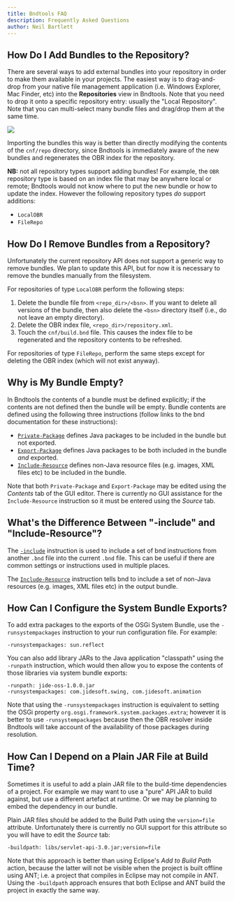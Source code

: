 ```yaml
---
title: Bndtools FAQ
description: Frequently Asked Questions
author: Neil Bartlett
---
```


How Do I Add Bundles to the Repository?
---------------------------------------

There are several ways to add external bundles into your repository in order to make them available in your projects. The easiest way is to drag-and-drop from your native file management application (i.e. Windows Explorer, Mac Finder, etc) into the **Repositories** view in Bndtools. Note that you need to drop it onto a specific repository entry: usually the "Local Repository". Note that you can multi-select many bundle files and drag/drop them at the same time.

![](/images/faq/01.png)

Importing the bundles this way is better than directly modifying the contents of the `cnf/repo` directory, since Bndtools is immediately aware of the new bundles and regenerates the OBR index for the repository.

**NB:** not all repository types support adding bundles! For example, the `OBR` repository type is based on an index file that may be anywhere local or remote; Bndtools would not know where to put the new bundle or how to update the index. However the following repository types *do* support additions:

* `LocalOBR`
* `FileRepo`

How Do I Remove Bundles from a Repository?
------------------------------------------

Unfortunately the current repository API does not support a generic way to remove bundles. We plan to update this API, but for now it is necessary to remove the bundles manually from the filesystem.

For repositories of type `LocalOBR` perform the following steps:

1. Delete the bundle file from `<repo_dir>/<bsn>`. If you want to delete all versions of the bundle, then also delete the `<bsn>` directory itself (i.e., do not leave an empty directory).
2. Delete the OBR index file, `<repo_dir>/repository.xml`.
3. Touch the `cnf/build.bnd` file. This causes the index file to be regenerated and the repository contents to be refreshed.

For repositories of type `FileRepo`, perform the same steps except for deleting the OBR index (which will not exist anyway).

Why is My Bundle Empty?
-----------------------

In Bndtools the contents of a bundle must be defined explicitly; if the contents are not defined then the bundle will be empty. Bundle contents are defined using the following three instructions (follow links to the bnd documentation for these instructions):

* [`Private-Package`](http://www.aqute.biz/Bnd/Format#private-package) defines Java packages to be included in the bundle but not exported.
* [`Export-Package`](http://www.aqute.biz/Bnd/Format#export-package) defines Java packages to be both included in the bundle *and* exported.
* [`Include-Resource`](http://www.aqute.biz/Bnd/Format#include-resource) defines non-Java resource files (e.g. images, XML files etc) to be included in the bundle.

Note that both `Private-Package` and `Export-Package` may be edited using the *Contents* tab of the GUI editor. There is currently no GUI assistance for the `Include-Resource` instruction so it must be entered using the *Source* tab.

What's the Difference Between "-include" and "Include-Resource"?
----------------------------------------------------------------

The [`-include`](http://www.aqute.biz/Bnd/Format#directives) instruction is used to include a set of bnd instructions from another `.bnd` file into the current `.bnd` file. This can be useful if there are common settings or instructions used in multiple places.

The [`Include-Resource`](http://www.aqute.biz/Bnd/Format#include-resource) instruction tells bnd to include a set of non-Java resources (e.g. images, XML files etc) in the output bundle.

How Can I Configure the System Bundle Exports?
----------------------------------------------

To add extra packages to the exports of the OSGi System Bundle, use the `-runsystempackages` instruction to your run configuration file. For example:

	-runsystempackages: sun.reflect

You can also add library JARs to the Java application "classpath" using the `-runpath` instruction, which would then allow you to expose the contents of those libraries via system bundle exports:

	-runpath: jide-oss-1.0.0.jar
	-runsystempackages: com.jidesoft.swing, com.jidesoft.animation

Note that using the `-runsystempackages` instruction is equivalent to setting the OSGi property `org.osgi.framework.system.packages.extra`; however it is better to use `-runsystempackages` because then the OBR resolver inside Bndtools will take account of the availability of those packages during resolution.

How Can I Depend on a Plain JAR File at Build Time?
---------------------------------------------------

Sometimes it is useful to add a plain JAR file to the build-time dependencies of a project. For example we may want to use a "pure" API JAR to build against, but use a different artefact at runtime. Or we may be planning to embed the dependency in our bundle.

Plain JAR files should be added to the Build Path using the `version=file` attribute. Unfortunately there is currently no GUI support for this attribute so you will have to edit the *Source* tab:

	-buildpath: libs/servlet-api-3.0.jar;version=file

Note that this approach is better than using Eclipse's *Add to Build Path* action, because the latter will not be visible when the project is built offline using ANT; i.e. a project that compiles in Eclipse may not compile in ANT. Using the `-buildpath` approach ensures that both Eclipse and ANT build the project in exactly the same way.